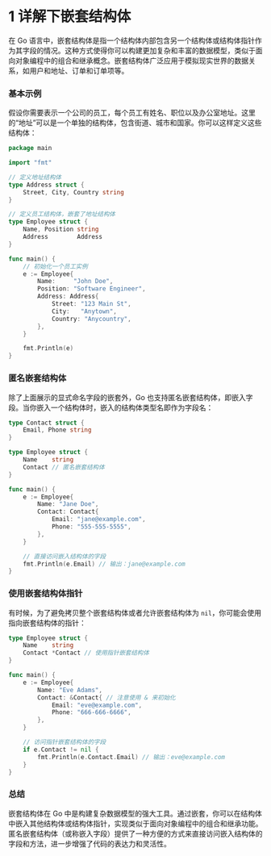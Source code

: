 # 1 详解下嵌套结构体

在 Go 语言中，嵌套结构体是指一个结构体内部包含另一个结构体或结构体指针作为其字段的情况。这种方式使得你可以构建更加复杂和丰富的数据模型，类似于面向对象编程中的组合和继承概念。嵌套结构体广泛应用于模拟现实世界的数据关系，如用户和地址、订单和订单项等。

### 基本示例

假设你需要表示一个公司的员工，每个员工有姓名、职位以及办公室地址。这里的“地址”可以是一个单独的结构体，包含街道、城市和国家。你可以这样定义这些结构体：

```go
package main

import "fmt"

// 定义地址结构体
type Address struct {
    Street, City, Country string
}

// 定义员工结构体，嵌套了地址结构体
type Employee struct {
    Name, Position string
    Address        Address
}

func main() {
    // 初始化一个员工实例
    e := Employee{
        Name:     "John Doe",
        Position: "Software Engineer",
        Address: Address{
            Street: "123 Main St",
            City:   "Anytown",
            Country: "Anycountry",
        },
    }

    fmt.Println(e)
}
```

### 匿名嵌套结构体

除了上面展示的显式命名字段的嵌套外，Go 也支持匿名嵌套结构体，即嵌入字段。当你嵌入一个结构体时，嵌入的结构体类型名即作为字段名：

```go
type Contact struct {
    Email, Phone string
}

type Employee struct {
    Name    string
    Contact // 匿名嵌套结构体
}

func main() {
    e := Employee{
        Name: "Jane Doe",
        Contact: Contact{
            Email: "jane@example.com",
            Phone: "555-555-5555",
        },
    }

    // 直接访问嵌入结构体的字段
    fmt.Println(e.Email) // 输出：jane@example.com
}
```

### 使用嵌套结构体指针

有时候，为了避免拷贝整个嵌套结构体或者允许嵌套结构体为 `nil`，你可能会使用指向嵌套结构体的指针：

```go
type Employee struct {
    Name    string
    Contact *Contact // 使用指针嵌套结构体
}

func main() {
    e := Employee{
        Name: "Eve Adams",
        Contact: &Contact{ // 注意使用 & 来初始化
            Email: "eve@example.com",
            Phone: "666-666-6666",
        },
    }

    // 访问指针嵌套结构体的字段
    if e.Contact != nil {
        fmt.Println(e.Contact.Email) // 输出：eve@example.com
    }
}
```

### 总结

嵌套结构体在 Go 中是构建复杂数据模型的强大工具。通过嵌套，你可以在结构体中嵌入其他结构体或结构体指针，实现类似于面向对象编程中的组合和继承功能。匿名嵌套结构体（或称嵌入字段）提供了一种方便的方式来直接访问嵌入结构体的字段和方法，进一步增强了代码的表达力和灵活性。
